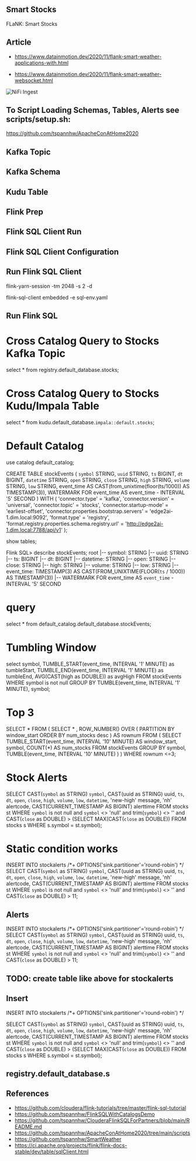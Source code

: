## Smart Stocks
FLaNK:   Smart Stocks


## Article

* https://www.datainmotion.dev/2020/11/flank-smart-weather-applications-with.html

* https://www.datainmotion.dev/2020/11/flank-smart-weather-websocket.html

![NiFi Ingest](https://1.bp.blogspot.com/-yWoOZkKZWCw/X5r3YQS3UAI/AAAAAAAAbzs/f16NAAkUbwQP-KIst28Tpj5J6KbOZcj6ACLcBGAsYHQ/w472-h640/weatheringest.png)

## To Script Loading Schemas, Tables, Alerts see scripts/setup.sh:

https://github.com/tspannhw/ApacheConAtHome2020

## Kafka Topic

## Kafka Schema

## Kudu Table

## Flink Prep

## Flink SQL Client Run

## Flink SQL Client Configuration

## Run Flink SQL Client

flink-yarn-session -tm 2048 -s 2 -d

flink-sql-client embedded -e sql-env.yaml

## Run Flink SQL

# Cross Catalog Query to Stocks Kafka Topic

select * from registry.default_database.stocks;

# Cross Catalog Query to Stocks Kudu/Impala Table

select * from kudu.default_database.`impala::default.stocks`;

# Default Catalog

use catalog default_catalog;

CREATE TABLE stockEvents ( 
`symbol` STRING, `uuid` STRING, `ts` BIGINT, `dt` BIGINT, `datetime` STRING, 
`open` STRING, `close` STRING, `high` STRING, `volume` STRING, `low` STRING, 
event_time AS CAST(from_unixtime(floor(ts/1000)) AS TIMESTAMP(3)), 
WATERMARK FOR event_time AS event_time - INTERVAL '5' SECOND ) 
WITH ( 
'connector.type' = 'kafka', 'connector.version' = 'universal', 
'connector.topic' = 'stocks', 'connector.startup-mode' = 'earliest-offset',
'connector.properties.bootstrap.servers' = 'edge2ai-1.dim.local:9092', 
'format.type' = 'registry', 
'format.registry.properties.schema.registry.url' = 'http://edge2ai-1.dim.local:7788/api/v1' );

show tables;

Flink SQL> describe stockEvents;
root
 |-- symbol: STRING
 |-- uuid: STRING
 |-- ts: BIGINT
 |-- dt: BIGINT
 |-- datetime: STRING
 |-- open: STRING
 |-- close: STRING
 |-- high: STRING
 |-- volume: STRING
 |-- low: STRING
 |-- event_time: TIMESTAMP(3) AS CAST(FROM_UNIXTIME(FLOOR(`ts` / 1000)) AS TIMESTAMP(3))
 |-- WATERMARK FOR event_time AS `event_time` - INTERVAL '5' SECOND

# query

select * from default_catalog.default_database.stockEvents;

# Tumbling Window

select symbol, TUMBLE_START(event_time, INTERVAL '1' MINUTE) as tumbleStart, TUMBLE_END(event_time, INTERVAL '1' MINUTE) as tumbleEnd, AVG(CAST(high as DOUBLE)) as avgHigh FROM stockEvents WHERE symbol is not null GROUP BY TUMBLE(event_time, INTERVAL '1' MINUTE), symbol;


# Top 3

SELECT * FROM ( SELECT * , ROW_NUMBER() OVER ( PARTITION BY window_start ORDER BY num_stocks desc ) AS rownum FROM ( SELECT TUMBLE_START(event_time, INTERVAL '10' MINUTE) AS window_start, symbol, COUNT(*) AS num_stocks FROM stockEvents GROUP BY symbol, TUMBLE(event_time, INTERVAL '10' MINUTE) ) ) WHERE rownum <=3;

# Stock Alerts

SELECT CAST(`symbol` as STRING) `symbol`, 
CAST(uuid as STRING) uuid,
`ts`,
`dt`,
     `open`,
     `close`,
     `high`,
     `volume`,
     `low`,
     `datetime`,
     'new-high' message,
     'nh' alertcode,
      CAST(CURRENT_TIMESTAMP AS BIGINT) alerttime
FROM stocks st
WHERE
    `symbol` is not null and `symbol` <> 'null' and trim(`symbol`) <> '' and 
    CAST(`close` as DOUBLE) >
    (SELECT MAX(CAST(`close` as DOUBLE)) FROM stocks s WHERE s.symbol = st.symbol);
    

# Static condition works

INSERT INTO stockalerts 
/*+ OPTIONS('sink.partitioner'='round-robin') */
SELECT CAST(`symbol` as STRING) `symbol`, 
CAST(uuid as STRING) uuid,
`ts`,
`dt`,
     `open`,
     `close`,
     `high`,
     `volume`,
     `low`,
     `datetime`,
     'new-high' message,
     'nh' alertcode,
      CAST(CURRENT_TIMESTAMP AS BIGINT) alerttime
FROM stocks st
WHERE
    `symbol` is not null and `symbol` <> 'null' and trim(`symbol`) <> '' and 
    CAST(`close` as DOUBLE) > 11;
    
## Alerts


INSERT INTO stockalerts 
/*+ OPTIONS('sink.partitioner'='round-robin') */
SELECT CAST(`symbol` as STRING) `symbol`, 
CAST(uuid as STRING) uuid,
`ts`,
`dt`,
     `open`,
     `close`,
     `high`,
     `volume`,
     `low`,
     `datetime`,
     'new-high' message,
     'nh' alertcode,
      CAST(CURRENT_TIMESTAMP AS BIGINT) alerttime
FROM stocks st
WHERE
    `symbol` is not null and `symbol` <> 'null' and trim(`symbol`) <> '' and 
    CAST(`close` as DOUBLE) > 11;
    
## TODO:  create table like above for stockalerts

## Insert

INSERT INTO stockalerts 
/*+ OPTIONS('sink.partitioner'='round-robin') */


SELECT CAST(`symbol` as STRING) `symbol`, 
CAST(uuid as STRING) uuid,
`ts`,
`dt`,
     `open`,
     `close`,
     `high`,
     `volume`,
     `low`,
     `datetime`,
     'new-high' message,
     'nh' alertcode,
      CAST(CURRENT_TIMESTAMP AS BIGINT) alerttime
FROM stocks st
WHERE
    `symbol` is not null and `symbol` <> 'null' and trim(`symbol`) <> '' and 
    CAST(`close` as DOUBLE) >
    (SELECT MAX(CAST(`close` as DOUBLE)) FROM stocks s WHERE s.symbol = st.symbol);
    
## registry.default_database.s

## References

* https://github.com/cloudera/flink-tutorials/tree/master/flink-sql-tutorial
* https://github.com/tspannhw/FlinkSQLWithCatalogsDemo
* https://github.com/tspannhw/ClouderaFlinkSQLForPartners/blob/main/README.md
* https://github.com/tspannhw/ApacheConAtHome2020/tree/main/scripts
* https://github.com/tspannhw/SmartWeather
* https://ci.apache.org/projects/flink/flink-docs-stable/dev/table/sqlClient.html
